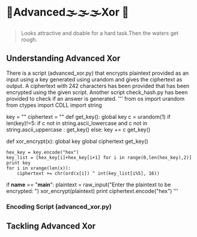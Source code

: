 # :rainbow:Advanced:fog::fog::fog:Xor  :sunrise:

> Looks attractive and doable for a hard task.Then the waters get rough.

## Understanding Advanced Xor

There is a script (advanced_xor.py) that encrypts plaintext provided as an input using a key generated using urandom and gives the ciphertext as output. A ciphertext with 242 characters has been provided that has been encrypted using the given script. Another script check_hash.py has been provided to check if an answer is generated.
'''
from os import urandom
from ctypes import CDLL
import string

key = ""
ciphertext = ""
def get_key():
    global key
    c = urandom(1)
    if len(key)!=5:
        if c not in string.ascii_lowercase and c not in string.ascii_uppercase :
            get_key()
        else:
            key += c
            get_key()
    
def xor_encrypt(x):
    global key
    global ciphertext
    get_key()
    
    hex_key = key.encode("hex")
    key_list = [hex_key[i]+hex_key[i+1] for i in range(0,len(hex_key),2)]
    print key
    for i in xrange(len(x)):
        ciphertext += chr(ord(x[i]) ^ int(key_list[i%5], 16))

    
if __name__ == "__main__":
    plaintext = raw_input("Enter the plaintext to be encrypted: ")
    xor_encrypt(plaintext)
    print ciphertext.encode("hex")
'''

### Encoding Script (advanced_xor.py)

## Tackling Advanced Xor
